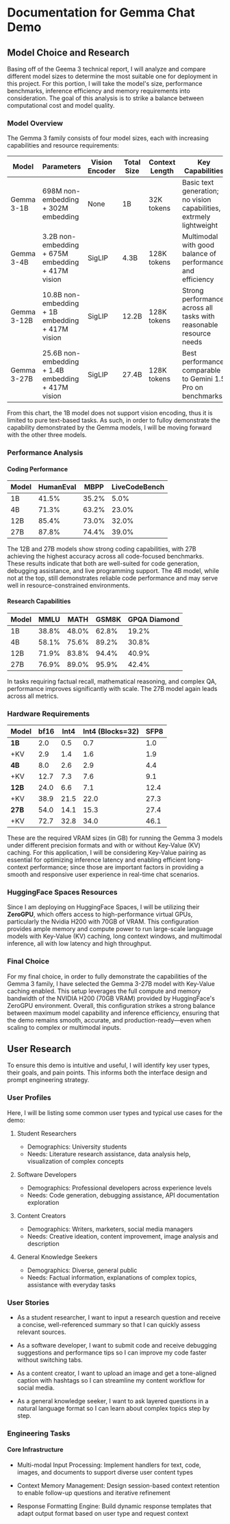# Documentation for Gemma Chat Demo

## Model Choice and Research

Basing off of the Geema 3 technical report, I will analyze and compare different model sizes to determine the most suitable one for deployment in this project. For this portion, I will take the model's size, performance benchmarks, inference efficiency and memory requirements into consideration. The goal of this analysis is to strike a balance between computational cost and model quality.

### Model Overview

The Gemma 3 family consists of four model sizes, each with increasing capabilities and resource requirements:

| Model       | Parameters                                         | Vision Encoder | Total Size | Context Length | Key Capabilities                                                    |
| ----------- | -------------------------------------------------- | -------------- | ---------- | -------------- | ------------------------------------------------------------------- |
| Gemma 3-1B  | 698M non-embedding + 302M embedding                | None           | 1B         | 32K tokens     | Basic text generation; no vision capabilities, extrmely lightweight |
| Gemma 3-4B  | 3.2B non-embedding + 675M embedding + 417M vision  | SigLIP         | 4.3B       | 128K tokens    | Multimodal with good balance of performance and efficiency          |
| Gemma 3-12B | 10.8B non-embedding + 1B embedding + 417M vision   | SigLIP         | 12.2B      | 128K tokens    | Strong performance across all tasks with reasonable resource needs  |
| Gemma 3-27B | 25.6B non-embedding + 1.4B embedding + 417M vision | SigLIP         | 27.4B      | 128K tokens    | Best performance; comparable to Gemini 1.5 Pro on benchmarks        |

From this chart, the 1B model does not support vision encoding, thus it is limited to pure text-based tasks. As such, in order to fulloy demonstrate the capability demonstrated by the Gemma models, I will be moving forward with the other three models.

### Performance Analysis

#### Coding Performance

| Model | HumanEval | MBPP  | LiveCodeBench |
| ----- | --------- | ----- | ------------- |
| 1B    | 41.5%     | 35.2% | 5.0%          |
| 4B    | 71.3%     | 63.2% | 23.0%         |
| 12B   | 85.4%     | 73.0% | 32.0%         |
| 27B   | 87.8%     | 74.4% | 39.0%         |

The 12B and 27B models show strong coding capabilities, with 27B achieving the highest accuracy across all code-focused benchmarks. These results indicate that both are well-suited for code generation, debugging assistance, and live programming support. The 4B model, while not at the top, still demonstrates reliable code performance and may serve well in resource-constrained environments.

#### Research Capabilities

| Model | MMLU  | MATH  | GSM8K | GPQA Diamond |
| ----- | ----- | ----- | ----- | ------------ |
| 1B    | 38.8% | 48.0% | 62.8% | 19.2%        |
| 4B    | 58.1% | 75.6% | 89.2% | 30.8%        |
| 12B   | 71.9% | 83.8% | 94.4% | 40.9%        |
| 27B   | 76.9% | 89.0% | 95.9% | 42.4%        |

In tasks requiring factual recall, mathematical reasoning, and complex QA, performance improves significantly with scale. The 27B model again leads across all metrics.

### Hardware Requirements

| Model   | bf16 | Int4 | Int4 (Blocks=32) | SFP8 |
| ------- | ---- | ---- | ---------------- | ---- |
| **1B**  | 2.0  | 0.5  | 0.7              | 1.0  |
| +KV     | 2.9  | 1.4  | 1.6              | 1.9  |
| **4B**  | 8.0  | 2.6  | 2.9              | 4.4  |
| +KV     | 12.7 | 7.3  | 7.6              | 9.1  |
| **12B** | 24.0 | 6.6  | 7.1              | 12.4 |
| +KV     | 38.9 | 21.5 | 22.0             | 27.3 |
| **27B** | 54.0 | 14.1 | 15.3             | 27.4 |
| +KV     | 72.7 | 32.8 | 34.0             | 46.1 |

These are the required VRAM sizes (in GB) for running the Gemma 3 models under different precision formats and with or without Key-Value (KV) caching. For this application, I will be considering Key-Value pairing as essential for optimizing inference latency and enabling efficient long-context performance; since those are important factors in providing a smooth and responsive user experience in real-time chat scenarios.

### HuggingFace Spaces Resources

Since I am deploying on HuggingFace Spaces, I will be utilizing their **ZeroGPU**, which offers access to high-performance virtual GPUs, particularly the Nvidia H200 with 70GB of VRAM. This configuration provides ample memory and compute power to run large-scale language models with Key-Value (KV) caching, long context windows, and multimodal inference, all with low latency and high throughput.

### Final Choice

For my final choice, in order to fully demonstrate the capabilities of the Gemma 3 family, I have selected the Gemma 3-27B model with Key-Value caching enabled. This setup leverages the full compute and memory bandwidth of the NVIDIA H200 (70GB VRAM) provided by HuggingFace's ZeroGPU environment. Overall, this configuration strikes a strong balance between maximum model capability and inference efficiency, ensuring that the demo remains smooth, accurate, and production-ready—even when scaling to complex or multimodal inputs.

## User Research

To ensure this demo is intuitive and useful, I will identify key user types, their goals, and pain points. This informs both the interface design and prompt engineering strategy.

### User Profiles

Here, I will be listing some common user types and typical use cases for the demo:

1. Student Researchers

   - Demographics: University students
   - Needs: Literature research assistance, data analysis help, visualization of complex concepts

2. Software Developers

   - Demographics: Professional developers across experience levels
   - Needs: Code generation, debugging assistance, API documentation exploration

3. Content Creators

   - Demographics: Writers, marketers, social media managers
   - Needs: Creative ideation, content improvement, image analysis and description

4. General Knowledge Seekers
   - Demographics: Diverse, general public
   - Needs: Factual information, explanations of complex topics, assistance with everyday tasks

### User Stories

- As a student researcher, I want to input a research question and receive a concise, well-referenced summary so that I can quickly assess relevant sources.

- As a software developer, I want to submit code and receive debugging suggestions and performance tips so I can improve my code faster without switching tabs.

- As a content creator, I want to upload an image and get a tone-aligned caption with hashtags so I can streamline my content workflow for social media.

- As a general knowledge seeker, I want to ask layered questions in a natural language format so I can learn about complex topics step by step.

### Engineering Tasks

#### Core Infrastructure

- Multi-modal Input Processing: Implement handlers for text, code, images, and documents to support diverse user content types

- Context Memory Management: Design session-based context retention to enable follow-up questions and iterative refinement

- Response Formatting Engine: Build dynamic response templates that adapt output format based on user type and request context
